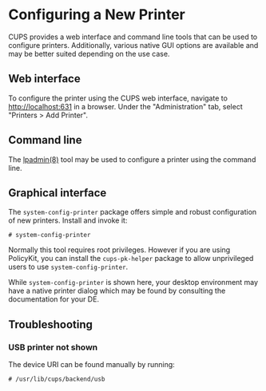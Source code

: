 # Configuring a New Printer

CUPS provides a web interface and command line tools that can be used to
configure printers. Additionally, various native GUI options are available and
may be better suited depending on the use case.

## Web interface

To configure the printer using the CUPS web interface, navigate to
<http://localhost:631> in a browser. Under the "Administration" tab, select
"Printers > Add Printer".

## Command line

The [lpadmin(8)](https://man.voidlinux.org/lpadmin.8) tool may be used to
configure a printer using the command line.

## Graphical interface

The `system-config-printer` package offers simple and robust configuration of
new printers. Install and invoke it:

```
# system-config-printer
```

Normally this tool requires root privileges. However if you are using PolicyKit,
you can install the `cups-pk-helper` package to allow unprivileged users to use
`system-config-printer`.

While `system-config-printer` is shown here, your desktop environment may have a
native printer dialog which may be found by consulting the documentation for
your DE.

## Troubleshooting

### USB printer not shown

The device URI can be found manually by running:

```
# /usr/lib/cups/backend/usb
```
